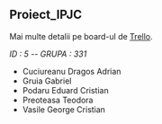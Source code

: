 ## **Proiect_IPJC**

Mai multe detalii pe board-ul de [Trello](https://trello.com/b/N3kFpDQy/optional-jocuri).

*ID : 5 -- GRUPA : 331*
- Cuciureanu Dragos Adrian
- Gruia Gabriel
- Podaru Eduard Cristian
- Preoteasa Teodora
- Vasile George Cristian
